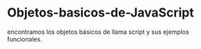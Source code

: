 # Objetos-basicos-de-JavaScript
encontramos los objetos básicos de llama script y sus ejemplos funcionales.
